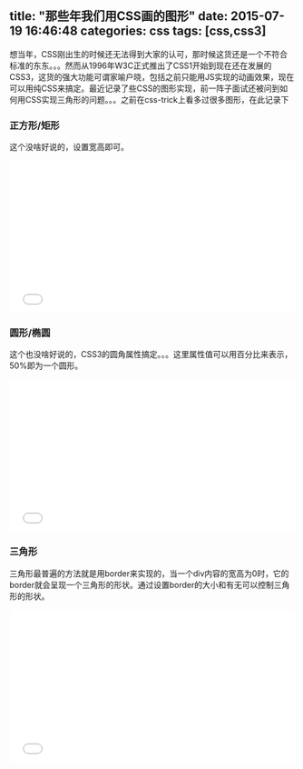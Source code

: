 title: "那些年我们用CSS画的图形"
date: 2015-07-19 16:46:48
categories: css
tags: [css,css3]
---
想当年，CSS刚出生的时候还无法得到大家的认可，那时候这货还是一个不符合标准的东东。。。然而从1996年W3C正式推出了CSS1开始到现在还在发展的CSS3，这货的强大功能可谓家喻户晓，包括之前只能用JS实现的动画效果，现在可以用纯CSS来搞定。最近记录了些CSS的图形实现，前一阵子面试还被问到如何用CSS实现三角形的问题。。。之前在css-trick上看多过很多图形，在此记录下
<!--more-->
### 正方形/矩形
这个没啥好说的，设置宽高即可。
<iframe height='268' scrolling='no' src='//codepen.io/geniuspeng/embed/NqBONa/?height=268&theme-id=15655&default-tab=result' frameborder='no' allowtransparency='true' allowfullscreen='true' style='width: 100%;'>See the Pen <a href='http://codepen.io/geniuspeng/pen/NqBONa/'>NqBONa</a> by Yunpeng Bai (<a href='http://codepen.io/geniuspeng'>@geniuspeng</a>) on <a href='http://codepen.io'>CodePen</a>.
</iframe>

### 圆形/椭圆
这个也没啥好说的，CSS3的圆角属性搞定。。。这里属性值可以用百分比来表示，50%即为一个圆形。
<iframe height='268' scrolling='no' src='//codepen.io/geniuspeng/embed/ZGjqLq/?height=268&theme-id=15655&default-tab=result' frameborder='no' allowtransparency='true' allowfullscreen='true' style='width: 100%;'>See the Pen <a href='http://codepen.io/geniuspeng/pen/ZGjqLq/'>CSS圆形/椭圆</a> by Yunpeng Bai (<a href='http://codepen.io/geniuspeng'>@geniuspeng</a>) on <a href='http://codepen.io'>CodePen</a>.
</iframe>

### 三角形
三角形最普遍的方法就是用border来实现的，当一个div内容的宽高为0时，它的border就会呈现一个三角形的形状。通过设置border的大小和有无可以控制三角形的形状。
<iframe height='268' scrolling='no' src='//codepen.io/geniuspeng/embed/PqByjm/?height=268&theme-id=15655&default-tab=result' frameborder='no' allowtransparency='true' allowfullscreen='true' style='width: 100%;'>See the Pen <a href='http://codepen.io/geniuspeng/pen/PqByjm/'>CSS三角形</a> by Yunpeng Bai (<a href='http://codepen.io/geniuspeng'>@geniuspeng</a>) on <a href='http://codepen.io'>CodePen</a>.
</iframe>
